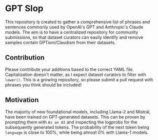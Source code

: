# GPT Slop

This repository is created to gather a comprehensive list of phrases and sentences commonly used by OpenAI's GPT and Anthropic's Claude models. The aim is to have a centralized repository for community submissions, so that dataset curators can easily identify and remove samples contain GPTism/Claudism from their datasets.

## Contribution
Please contribute your additions based to the correct YAML file. Capitalization doesn't matter, as I expect dataset curators to filter with `lower()`. 
This is a growing repository, so please submit a pull request with phrases you think should be included!

## Motivation
The majority of new foundational models, including Llama-2 and Mistral, have been trained on GPT-generated datasets. This can be proven by prompting them with `As an AI` and inspecting the logprobs for the subsequently generated tokens. The probability of the next token being `language` is close to 100%, while being almost 0% with Llama-1 models.

